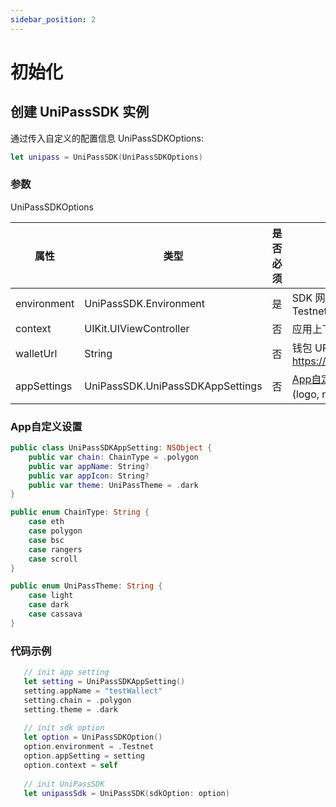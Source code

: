 ```yaml
---
sidebar_position: 2
---
```


# 初始化

## 创建 UniPassSDK 实例

通过传入自定义的配置信息 UniPassSDKOptions:

```swift
let unipass = UniPassSDK(UniPassSDKOptions)
```

### 参数

UniPassSDKOptions

| 属性 | 类型 | 是否必须| 描述|
| ----------- | ---------------------------------- | -------- | ------------------------------------------------------------------------- |
| environment | UniPassSDK.Environment            | 是 | SDK 网络类型 Mainnet 或 Testnet |
| context     | UIKit.UIViewController            | 否 | 应用上下文 |
| walletUrl   | String                             | 否 | 钱包 URL，默认 https://testnet.wallet.unipass.id          |
| appSettings | UniPassSDK.UniPassSDKAppSettings | 否 | [App自定义配置](#App自定义设置) 用于页面展示 (logo, name, 主题等)  |

### App自定义设置

```swift
public class UniPassSDKAppSetting: NSObject {
    public var chain: ChainType = .polygon
    public var appName: String?
    public var appIcon: String?
    public var theme: UniPassTheme = .dark
}

public enum ChainType: String {
    case eth
    case polygon
    case bsc
    case rangers
    case scroll
}

public enum UniPassTheme: String {
    case light
    case dark
    case cassava
}

```

### 代码示例

```swift
   // init app setting
   let setting = UniPassSDKAppSetting()
   setting.appName = "testWallect"
   setting.chain = .polygon
   setting.theme = .dark
   
   // init sdk option
   let option = UniPassSDKOption()
   option.environment = .Testnet
   option.appSetting = setting
   option.context = self
   
   // init UniPassSDK
   let unipassSdk = UniPassSDK(sdkOption: option)
```
